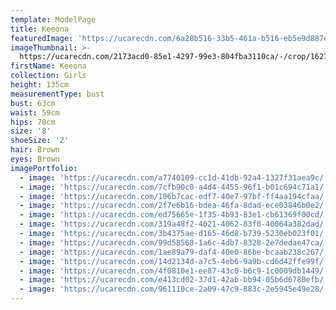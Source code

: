 ```yaml
---
template: ModelPage
title: Keeona
featuredImage: 'https://ucarecdn.com/6a28b516-33b5-461a-b516-eb5e9d887e85/'
imageThumbnail: >-
  https://ucarecdn.com/2173acd0-85e1-4297-99e3-804fba3110ca/-/crop/1627x2212/0,0/-/preview/
firstName: Keeona
collection: Girls
height: 135cm
measurementType: bust
bust: 63cm
waist: 59cm
hips: 70cm
size: '8'
shoeSize: '2'
hair: Brown
eyes: Brown
imagePortfolio:
  - image: 'https://ucarecdn.com/a7740109-cc1d-41db-92a4-1327f31aea9c/'
  - image: 'https://ucarecdn.com/7cfb90c0-a4d4-4455-96f1-b01c694c71a1/'
  - image: 'https://ucarecdn.com/106b7cac-edf7-40e7-97bf-ff4aa194cfaa/'
  - image: 'https://ucarecdn.com/2f7e6b16-bdea-46fa-8dad-ece03846b0e2/'
  - image: 'https://ucarecdn.com/ed75665e-1f35-4b93-83e1-cb61369f00cd/'
  - image: 'https://ucarecdn.com/319a48f2-4021-4062-83f0-40064a382dad/'
  - image: 'https://ucarecdn.com/3b4375ae-d165-46d8-b739-5230eb023f01/'
  - image: 'https://ucarecdn.com/99d58568-1a6c-4db7-8328-2e7dedae47ca/'
  - image: 'https://ucarecdn.com/1ae89a79-daf4-40e0-86be-bcaab238c267/'
  - image: 'https://ucarecdn.com/14d2134d-a7c5-4eb6-9a9b-cd6d42ffe99f/'
  - image: 'https://ucarecdn.com/4f0810e1-ee87-43c0-b6c9-1c0009db1449/'
  - image: 'https://ucarecdn.com/e413cd02-37d1-42ab-bb94-05b6d6780efb/'
  - image: 'https://ucarecdn.com/961110ce-2a09-47c9-883c-2e5945e49e28/'
---
```



